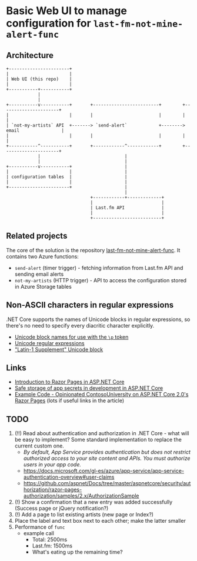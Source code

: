 # Basic Web UI to manage configuration for `last-fm-not-mine-alert-func`

## Architecture

    +-----------------------+
    |                       |
    | Web UI (this repo)    |
    |                       |
    +-----------+-----------+
                |
                |
    +-----------v-----------+       +-------------------------+        +----------------------+
    |                       |       |                         |        |                      |
    | `not-my-artists` API  +-------> `send-alert`            +--------> email                |
    |                       |       |                         |        |                      |
    +-----------^-----------+       +------------^------------+        +----------------------+
                |                                |
                |                                |
    +-----------v-----------+                    |
    |                       |                    |
    | configuration tables  |                    |
    |                       |                    |
    +-----------------------+                    |
                                                 |
                                    +------------+-------------+
                                    |                          |
                                    | Last.fm API              |
                                    |                          |
                                    +--------------------------+

## Related projects

The core of the solution is the repository [last-fm-not-mine-alert-func](https://github.com/chopeen/last-fm-not-mine-alert-func).
It contains two Azure functions:

- `send-alert` (timer trigger) - fetching information from Last.fm API and sending email alerts
- `not-my-artists` (HTTP trigger) - API to access the configuration stored in Azure Storage tables

## Non-ASCII characters in regular expressions

.NET Core supports the names of Unicode blocks in regular expressions, so there's no need to specify
every diacritic character explicitly.

- [Unicode block names for use with the `\p` token](https://www.w3.org/TR/xsd-unicode-blocknames/)
- [Unicode regular expressions](https://www.regular-expressions.info/unicode.html)
- ["Latin-1 Supplement" Unicode block](https://en.wikipedia.org/wiki/Latin-1_Supplement_(Unicode_block))

## Links

- [Introduction to Razor Pages in ASP.NET Core](https://docs.microsoft.com/en-us/aspnet/core/razor-pages/?view=aspnetcore-2.1&tabs=visual-studio-codex)
- [Safe storage of app secrets in development in ASP.NET Core](https://docs.microsoft.com/en-us/aspnet/core/security/app-secrets?view=aspnetcore-2.1&tabs=linux)
- [Example Code - Opinionated ContosoUniversity on ASP.NET Core 2.0's Razor Pages](https://www.hanselman.com/blog/ExampleCodeOpinionatedContosoUniversityOnASPNETCore20sRazorPages.aspx)
  (lots if useful links in the article)

## TODO

1. (!!) Read about authentication and authorization in .NET Core - what will be easy to implement? Some standard implementation to replace the current custom one.
    - *By default, App Service provides authentication but does not restrict authorized access to your site content and APIs. You must authorize users in your app code.*
    - https://docs.microsoft.com/gl-es/azure/app-service/app-service-authentication-overview#user-claims
    - https://github.com/aspnet/Docs/tree/master/aspnetcore/security/authorization/razor-pages-authorization/samples/2.x/AuthorizationSample
1. (!) Show a confirmation that a new entry was added successfully (Success page or jQuery notification?)
1. (!) Add a page to list existing artists (new page or Index?)
1. Place the label and text box next to each other; make the latter smaller
1. Performance of `func`
    - example call
        - Total:   2500ms
        - Last.fm: 1500ms
        - What's eating up the remaining time?
